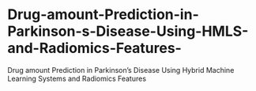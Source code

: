 # Drug-amount-Prediction-in-Parkinson-s-Disease-Using-HMLS-and-Radiomics-Features-
Drug amount Prediction in Parkinson’s Disease Using Hybrid Machine Learning Systems and Radiomics Features 

